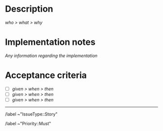 # Description

_who > what > why_

# Implementation notes

_Any information regarding the implementation_

# Acceptance criteria

- [ ] _given > when > then_
- [ ] _given > when > then_
- [ ] _given > when > then_

---

/label ~"IssueType::Story"

/label ~"Priority::Must"
